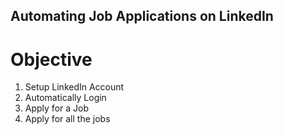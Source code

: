 ## Automating Job Applications on LinkedIn

# Objective

1) Setup LinkedIn Account
2) Automatically Login
3) Apply for a Job
4) Apply for all the jobs